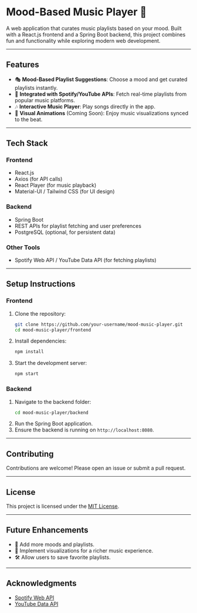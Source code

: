 # Mood-Based Music Player 🎵  

A web application that curates music playlists based on your mood. Built with a React.js frontend and a Spring Boot backend, this project combines fun and functionality while exploring modern web development.  

---

## Features  
- 🎭 **Mood-Based Playlist Suggestions**: Choose a mood and get curated playlists instantly.  
- 🔄 **Integrated with Spotify/YouTube APIs**: Fetch real-time playlists from popular music platforms.  
- 🎶 **Interactive Music Player**: Play songs directly in the app.  
- 🌟 **Visual Animations** (Coming Soon): Enjoy music visualizations synced to the beat.  

---

## Tech Stack  
### **Frontend**  
- React.js  
- Axios (for API calls)  
- React Player (for music playback)  
- Material-UI / Tailwind CSS (for UI design)  

### **Backend**  
- Spring Boot  
- REST APIs for playlist fetching and user preferences  
- PostgreSQL (optional, for persistent data)  

### **Other Tools**  
- Spotify Web API / YouTube Data API (for fetching playlists)  

---

## Setup Instructions  
### **Frontend**  
1. Clone the repository:  
   ```bash
   git clone https://github.com/your-username/mood-music-player.git
   cd mood-music-player/frontend
   ```  
2. Install dependencies:  
   ```bash
   npm install
   ```  
3. Start the development server:  
   ```bash
   npm start
   ```  

### **Backend**  
1. Navigate to the backend folder:  
   ```bash
   cd mood-music-player/backend
   ```  
2. Run the Spring Boot application.  
3. Ensure the backend is running on `http://localhost:8080`.  

---

## Contributing  
Contributions are welcome! Please open an issue or submit a pull request.  

---

## License  
This project is licensed under the [MIT License](LICENSE).  

---

## Future Enhancements  
- 🌈 Add more moods and playlists.  
- 🎨 Implement visualizations for a richer music experience.  
- 🛠 Allow users to save favorite playlists.  

---

## Acknowledgments  
- [Spotify Web API](https://developer.spotify.com/documentation/web-api/)  
- [YouTube Data API](https://developers.google.com/youtube/v3)  

